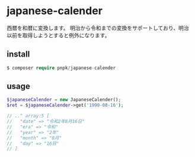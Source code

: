 # japanese-calender

西暦を和暦に変換します。
明治から令和までの変換をサポートしており、明治以前を取得しようとすると例外になります。

## install

```php
$ composer require pnpk/japanese-calender
```
## usage

```php
$japaneseCalender = new JapaneseCalender();
$ret = $japaneseCalender->get('1990-08-16');

// ..^ array:5 [
//   "date" => "令和2年8月16日"
//   "era" => "令和"
//   "year" => "2年"
//   "month" => "8月"
//   "day" => "16日"
// ]
```
